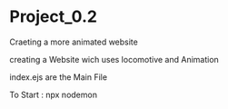 # Project_0.2
Craeting a more animated website

creating a Website wich uses locomotive and Animation 

index.ejs are the Main File

To Start : npx nodemon
